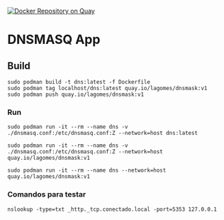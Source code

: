 [![Docker Repository on Quay](https://quay.io/repository/lagomes/dnsmask/status "Docker Repository on Quay")](https://quay.io/repository/lagomes/dnsmask)

# DNSMASQ App
## Build
    sudo podman build -t dns:latest -f Dockerfile
    sudo podman tag localhost/dns:latest quay.io/lagomes/dnsmask:v1
    sudo podman push quay.io/lagomes/dnsmask:v1
### Run
    sudo podman run -it --rm --name dns -v ./dnsmasq.conf:/etc/dnsmasq.conf:Z --network=host dns:latest

    sudo podman run -it --rm --name dns -v ./dnsmasq.conf:/etc/dnsmasq.conf:Z --network=host quay.io/lagomes/dnsmask:v1

    sudo podman run -it --rm --name dns --network=host quay.io/lagomes/dnsmask:v1

### Comandos para testar
    nslookup -type=txt _http._tcp.conectado.local -port=5353 127.0.0.1





